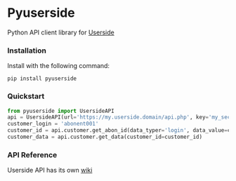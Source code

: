 # Pyuserside
Python API client library for [Userside](https://www.python.org/)

### Installation
Install with the following command:
```shell
pip install pyuserside
```

### Quickstart

```python
from pyuserside import UsersideAPI
api = UsersideAPI(url='https://my.userside.domain/api.php', key='my_secret_key')
customer_login = 'abonent001'
customer_id = api.customer.get_abon_id(data_typer='login', data_value=customer_login)
customer_data = api.customer.get_data(customer_id=customer_id)
```

### API Reference
Userside API has its own [wiki](https://wiki.userside.eu/API)